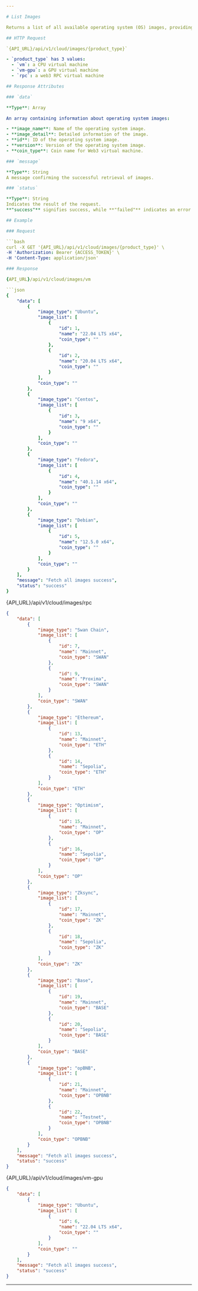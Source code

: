 ```yaml
---

# List Images

Returns a list of all available operating system (OS) images, providing details about each image's corresponding virtual machine operating system.

## HTTP Request

`{API_URL}/api/v1/cloud/images/{product_type}`

- `product_type` has 3 values: 
  - `vm`: a CPU virtual machine
  - `vm-gpu`: a GPU virtual machine
  - `rpc`: a web3 RPC virtual machine

## Response Attributes

### `data`

**Type**: Array  

An array containing information about operating system images:

- **image_name**: Name of the operating system image.
- **image_detail**: Detailed information of the image.
- **id**: ID of the operating system image.
- **version**: Version of the operating system image.
- **coin_type**: Coin name for Web3 virtual machine.

### `message`

**Type**: String  
A message confirming the successful retrieval of images.

### `status`

**Type**: String  
Indicates the result of the request.  
**"success"** signifies success, while **"failed"** indicates an error.

## Example

### Request

```bash
curl -X GET '{API_URL}/api/v1/cloud/images/{product_type}' \
-H 'Authorization: Bearer {ACCESS_TOKEN}' \
-H 'Content-Type: application/json'

### Response

{API_URL}/api/v1/cloud/images/vm

```json
{
    "data": [
        {
            "image_type": "Ubuntu",
            "image_list": [
                {
                    "id": 1,
                    "name": "22.04 LTS x64",
                    "coin_type": ""
                },
                {
                    "id": 2,
                    "name": "20.04 LTS x64",
                    "coin_type": ""
                }
            ],
            "coin_type": ""
        },
        {
            "image_type": "Centos",
            "image_list": [
                {
                    "id": 3,
                    "name": "9 x64",
                    "coin_type": ""
                }
            ],
            "coin_type": ""
        },
        {
            "image_type": "Fedora",
            "image_list": [
                {
                    "id": 4,
                    "name": "40.1.14 x64",
                    "coin_type": ""
                }
            ],
            "coin_type": ""
        },
        {
            "image_type": "Debian",
            "image_list": [
                {
                    "id": 5,
                    "name": "12.5.0 x64",
                    "coin_type": ""
                }
            ],
            "coin_type": ""
        }
    ],
    "message": "Fetch all images success",
    "status": "success"
}
```

{API_URL}/api/v1/cloud/images/rpc

```json
{
    "data": [
        {
            "image_type": "Swan Chain",
            "image_list": [
                {
                    "id": 7,
                    "name": "Mainnet",
                    "coin_type": "SWAN"
                },
                {
                    "id": 9,
                    "name": "Proxima",
                    "coin_type": "SWAN"
                }
            ],
            "coin_type": "SWAN"
        },
        {
            "image_type": "Ethereum",
            "image_list": [
                {
                    "id": 13,
                    "name": "Mainnet",
                    "coin_type": "ETH"
                },
                {
                    "id": 14,
                    "name": "Sepolia",
                    "coin_type": "ETH"
                }
            ],
            "coin_type": "ETH"
        },
        {
            "image_type": "Optimism",
            "image_list": [
                {
                    "id": 15,
                    "name": "Mainnet",
                    "coin_type": "OP"
                },
                {
                    "id": 16,
                    "name": "Sepolia",
                    "coin_type": "OP"
                }
            ],
            "coin_type": "OP"
        },
        {
            "image_type": "Zksync",
            "image_list": [
                {
                    "id": 17,
                    "name": "Mainnet",
                    "coin_type": "ZK"
                },
                {
                    "id": 18,
                    "name": "Sepolia",
                    "coin_type": "ZK"
                }
            ],
            "coin_type": "ZK"
        },
        {
            "image_type": "Base",
            "image_list": [
                {
                    "id": 19,
                    "name": "Mainnet",
                    "coin_type": "BASE"
                },
                {
                    "id": 20,
                    "name": "Sepolia",
                    "coin_type": "BASE"
                }
            ],
            "coin_type": "BASE"
        },
        {
            "image_type": "opBNB",
            "image_list": [
                {
                    "id": 21,
                    "name": "Mainnet",
                    "coin_type": "OPBNB"
                },
                {
                    "id": 22,
                    "name": "Testnet",
                    "coin_type": "OPBNB"
                }
            ],
            "coin_type": "OPBNB"
        }
    ],
    "message": "Fetch all images success",
    "status": "success"
}
```

{API_URL}/api/v1/cloud/images/vm-gpu

```json
{
    "data": [
        {
            "image_type": "Ubuntu",
            "image_list": [
                {
                    "id": 6,
                    "name": "22.04 LTS x64",
                    "coin_type": ""
                }
            ],
            "coin_type": ""
        }
    ],
    "message": "Fetch all images success",
    "status": "success"
}
```

---
```

